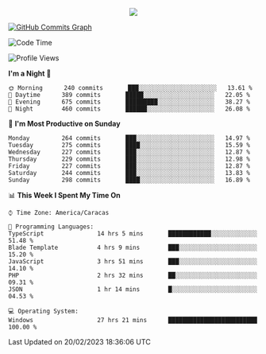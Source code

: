 <p align="center">
  <a href="http://www.github.com/thevacs">
    <img src="https://github-readme-streak-stats.herokuapp.com/?user=thevacs&stroke=ffffff&background=1c1917&ring=0891b2&fire=0891b2&currStreakNum=ffffff&currStreakLabel=0891b2&sideNums=ffffff&sideLabels=ffffff&dates=ffffff&hide_border=true" />
  </a>
  
  <a href="http://www.github.com/thevacs"><img src="https://github-readme-activity-graph.cyclic.app/graph?username=thevacs&bg_color=000000&color=ffffff&line=ff0000&point=ebebeb&area=true&hide_border=true" alt="GitHub Commits Graph" /></a>
  
</p>

<!--START_SECTION:waka-->
![Code Time](http://img.shields.io/badge/Code%20Time-1%2C191%20hrs%2044%20mins-blue)

![Profile Views](http://img.shields.io/badge/Profile%20Views-6-blue)

**I'm a Night 🦉** 

```text
🌞 Morning      240 commits       ███░░░░░░░░░░░░░░░░░░░░░░   13.61 % 
🌆 Daytime      389 commits       █████░░░░░░░░░░░░░░░░░░░░   22.05 % 
🌃 Evening      675 commits       █████████░░░░░░░░░░░░░░░░   38.27 % 
🌙 Night        460 commits       ██████░░░░░░░░░░░░░░░░░░░   26.08 % 

```
📅 **I'm Most Productive on Sunday** 

```text
Monday         264 commits       ███░░░░░░░░░░░░░░░░░░░░░░   14.97 % 
Tuesday        275 commits       ████░░░░░░░░░░░░░░░░░░░░░   15.59 % 
Wednesday      227 commits       ███░░░░░░░░░░░░░░░░░░░░░░   12.87 % 
Thursday       229 commits       ███░░░░░░░░░░░░░░░░░░░░░░   12.98 % 
Friday         227 commits       ███░░░░░░░░░░░░░░░░░░░░░░   12.87 % 
Saturday       244 commits       ███░░░░░░░░░░░░░░░░░░░░░░   13.83 % 
Sunday         298 commits       ████░░░░░░░░░░░░░░░░░░░░░   16.89 % 

```


📊 **This Week I Spent My Time On** 

```text
⌚︎ Time Zone: America/Caracas

💬 Programming Languages: 
TypeScript               14 hrs 5 mins       ████████████░░░░░░░░░░░░░   51.48 % 
Blade Template           4 hrs 9 mins        ███░░░░░░░░░░░░░░░░░░░░░░   15.20 % 
JavaScript               3 hrs 51 mins       ███░░░░░░░░░░░░░░░░░░░░░░   14.10 % 
PHP                      2 hrs 32 mins       ██░░░░░░░░░░░░░░░░░░░░░░░   09.31 % 
JSON                     1 hr 14 mins        █░░░░░░░░░░░░░░░░░░░░░░░░   04.53 % 

💻 Operating System: 
Windows                  27 hrs 21 mins      █████████████████████████   100.00 % 

```


 Last Updated on 20/02/2023 18:36:06 UTC
<!--END_SECTION:waka-->
